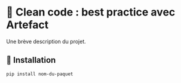 # 📘 Clean code : best practice avec Artefact

Une brève description du projet.

## 🚀 Installation

```bash
pip install nom-du-paquet
